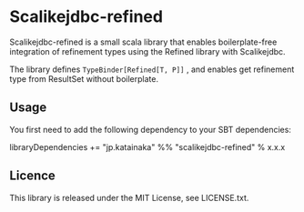 # Scalikejdbc-refined

Scalikejdbc-refined is a small scala library that enables boilerplate-free integration of refinement types using the Refined library with Scalikejdbc.

The library defines `TypeBinder[Refined[T, P]]` , and enables get refinement type from ResultSet without boilerplate.

## Usage

You first need to add the following dependency to your SBT dependencies:

libraryDependencies += "jp.katainaka" %% "scalikejdbc-refined" % x.x.x

## Licence

This library is released under the MIT License, see LICENSE.txt.

